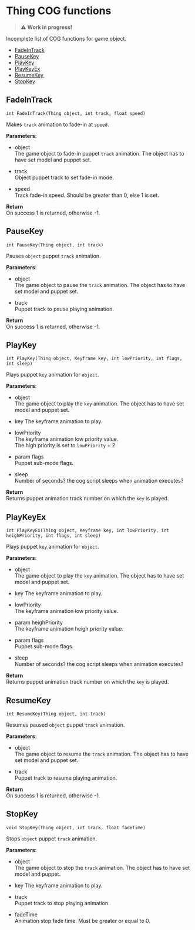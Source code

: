 # Thing COG functions
> :warning: **Work in progress!**

Incomplete list of COG functions for game object.
- [FadeInTrack](#fadeintrack)
- [PauseKey](#pausekey)
- [PlayKey](#playkey)
- [PlayKeyEx](#playkeyex)
- [ResumeKey](#resumekey)
- [StopKey](#stopkey)


## FadeInTrack
```int FadeInTrack(Thing object, int track, float speed)```

Makes `track` animation to fade-in at `speed`.

**Parameters**:
 * object  
  The game object to fade-in puppet `track` animation. The object has to have set model and puppet set.

 * track  
  Object puppet track to set fade-in mode.

 * speed  
  Track fade-in speed. Should be greater than 0, else 1 is set.

 **Return**  
  On success 1 is returned, otherwise -1.

## PauseKey
```int PauseKey(Thing object, int track)```  

Pauses `object` puppet `track` animation.

**Parameters**:
 * object  
  The game object to pause the `track` animation. The object has to have set model and puppet set.

 * track  
  Puppet track to pause playing animation.

 **Return**  
  On success 1 is returned, otherwise -1.

## PlayKey
```int PlayKey(Thing object, Keyframe key, int lowPriority, int flags, int sleep)```

Plays puppet `key` animation for `object`.

**Parameters**:
 * object  
  The game object to play the `key` animation. The object has to have set model and puppet set.

 * key 
  The keyframe animation to play. 

 * lowPriority  
  The keyframe animation low priority value.  
  The high priority is set to `lowPriority` + 2.

 * param flags  
  Puppet sub-mode flags.

 * sleep  
  Number of seconds? the cog script sleeps when animation executes?

 **Return**  
  Returns puppet animation track number on which the `key` is played.

## PlayKeyEx
```int PlayKeyEx(Thing object, Keyframe key, int lowPriority, int heighPriority, int flags, int sleep)```

Plays puppet `key` animation for `object`.

**Parameters**:
 * object  
  The game object to play the `key` animation. The object has to have set model and puppet set.
 * key 
  The keyframe animation to play. 

 * lowPriority  
  The keyframe animation low priority value.

 * param heighPriority  
  The keyframe animation heigh priority value.

 * param flags  
  Puppet sub-mode flags.

 * sleep  
  Number of seconds? the cog script sleeps when animation executes?

 **Return**  
  Returns puppet animation track number on which the `key` is played.

## ResumeKey
```int ResumeKey(Thing object, int track)```

Resumes paused `object` puppet `track` animation.

**Parameters**:
 * object  
  The game object to resume the `track` animation. The object has to have set model and puppet set.

 * track  
  Puppet track to resume playing animation.

 **Return**  
  On success 1 is returned, otherwise -1.

## StopKey
```void StopKey(Thing object, int track, float fadeTime)```

Stops `object` puppet `track` animation.

**Parameters**:
 * object  
  The game object to stop the `track` animation. The object has to have set model and puppet.
 * key 
  The keyframe animation to play. 

 * track  
  Puppet track to stop playing animation.

 * fadeTime  
  Animation stop fade time. Must be greater or equal to 0.